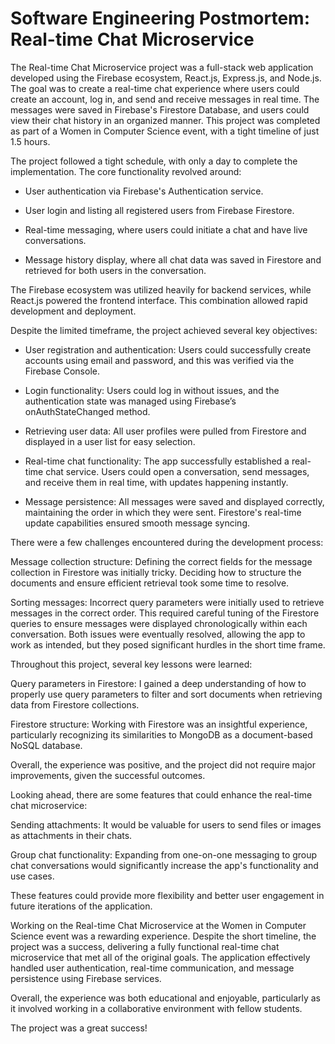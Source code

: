 # Software Engineering Postmortem: Real-time Chat Microservice

The Real-time Chat Microservice project was a full-stack web application developed using the Firebase ecosystem, React.js, Express.js, and Node.js. The goal was to create a real-time chat experience where users could create an account, log in, and send and receive messages in real time. The messages were saved in Firebase's Firestore Database, and users could view their chat history in an organized manner. This project was completed as part of a Women in Computer Science event, with a tight timeline of just 1.5 hours.

The project followed a tight schedule, with only a day to complete the implementation. The core functionality revolved around:

- User authentication via Firebase's Authentication service.

- User login and listing all registered users from Firebase Firestore.

- Real-time messaging, where users could initiate a chat and have live conversations.

- Message history display, where all chat data was saved in Firestore and retrieved for both users in the conversation.

The Firebase ecosystem was utilized heavily for backend services, while React.js powered the frontend interface. This combination allowed rapid development and deployment.

Despite the limited timeframe, the project achieved several key objectives:

- User registration and authentication: Users could successfully create accounts using email and password, and this was verified via the Firebase Console.

- Login functionality: Users could log in without issues, and the authentication state was managed using Firebase’s onAuthStateChanged method.

- Retrieving user data: All user profiles were pulled from Firestore and displayed in a user list for easy selection.

- Real-time chat functionality: The app successfully established a real-time chat service. Users could open a conversation, send messages, and receive them in real time, with updates happening instantly.

- Message persistence: All messages were saved and displayed correctly, maintaining the order in which they were sent. Firestore's real-time update capabilities ensured smooth message syncing.

There were a few challenges encountered during the development process:

Message collection structure: Defining the correct fields for the message collection in Firestore was initially tricky. Deciding how to structure the documents and ensure efficient retrieval took some time to resolve.

Sorting messages: Incorrect query parameters were initially used to retrieve messages in the correct order. This required careful tuning of the Firestore queries to ensure messages were displayed chronologically within each conversation.
Both issues were eventually resolved, allowing the app to work as intended, but they posed significant hurdles in the short time frame.

Throughout this project, several key lessons were learned:

Query parameters in Firestore: I gained a deep understanding of how to properly use query parameters to filter and sort documents when retrieving data from Firestore collections.

Firestore structure: Working with Firestore was an insightful experience, particularly recognizing its similarities to MongoDB as a document-based NoSQL database.

Overall, the experience was positive, and the project did not require major improvements, given the successful outcomes.

Looking ahead, there are some features that could enhance the real-time chat microservice:

Sending attachments: It would be valuable for users to send files or images as attachments in their chats.

Group chat functionality: Expanding from one-on-one messaging to group chat conversations would significantly increase the app's functionality and use cases.

These features could provide more flexibility and better user engagement in future iterations of the application.

Working on the Real-time Chat Microservice at the Women in Computer Science event was a rewarding experience. Despite the short timeline, the project was a success, delivering a fully functional real-time chat microservice that met all of the original goals. The application effectively handled user authentication, real-time communication, and message persistence using Firebase services.

Overall, the experience was both educational and enjoyable, particularly as it involved working in a collaborative environment with fellow students.

The project was a great success!
